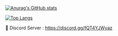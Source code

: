 [![Anurag's GitHub stats](https://github-readme-stats.vercel.app/api?username=Ine0056&theme=nord)](https://github.com/anuraghazra/github-readme-stats)

[![Top Langs](https://github-readme-stats.vercel.app/api/top-langs/?username=Ine0056&theme=nord&hide=javascript,html,css,scss&layout=compact)](https://github.com/anuraghazra/github-readme-stats)

🔗 Discord Server : https://discord.gg/fQT4YJWyaz
